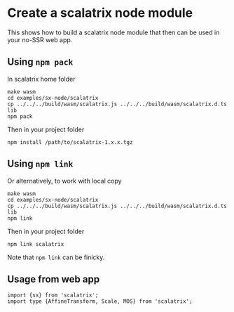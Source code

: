 # Create a scalatrix node module

This shows how to build a scalatrix node module that then can be used in your no-SSR web app.

## Using `npm pack`
In scalatrix home folder
```
make wasm
cd examples/sx-node/scalatrix
cp ../../../build/wasm/scalatrix.js ../../../build/wasm/scalatrix.d.ts lib
npm pack
```

Then in your project folder
```
npm install /path/to/scalatrix-1.x.x.tgz
```

## Using `npm link`
Or alternatively, to work with local copy

```
make wasm
cd examples/sx-node/scalatrix
cp ../../../build/wasm/scalatrix.js ../../../build/wasm/scalatrix.d.ts lib
npm link
```

Then in your project folder
```
npm link scalatrix
```

Note that `npm link` can be finicky.

## Usage from web app

```
import {sx} from 'scalatrix';
import type {AffineTransform, Scale, MOS} from 'scalatrix';
```


